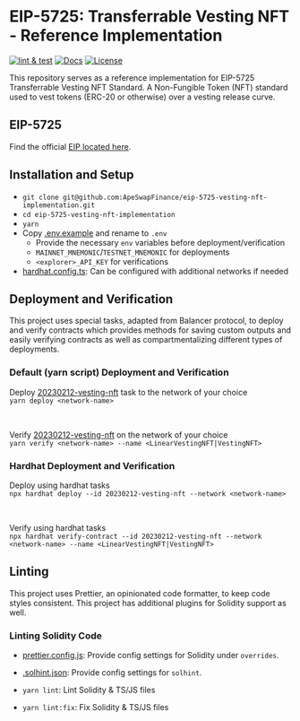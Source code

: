 # EIP-5725: Transferrable Vesting NFT - Reference Implementation
[![lint & test](https://github.com/ApeSwapFinance/ercXXXX-vesting-nft/actions/workflows/lint-test.yml/badge.svg)](https://github.com/ApeSwapFinance/ercXXXX-vesting-nft/actions/workflows/lint-test.yml)
[![Docs](https://img.shields.io/badge/docs-%F0%9F%93%84-yellow)](./docs/)
[![License](https://img.shields.io/badge/License-GPLv3-green.svg)](https://www.gnu.org/licenses/gpl-3.0)

This repository serves as a reference implementation for EIP-5725 Transferrable Vesting NFT Standard. A Non-Fungible Token (NFT) standard used to vest tokens (ERC-20 or otherwise) over a vesting release curve.   

## EIP-5725
Find the official [EIP located here](https://eips.ethereum.org/EIPS/eip-5725).

## Installation and Setup
- `git clone git@github.com:ApeSwapFinance/eip-5725-vesting-nft-implementation.git`
- `cd eip-5725-vesting-nft-implementation`
- `yarn`
- Copy [.env.example](./.env.example) and rename to `.env`
  - Provide the necessary `env` variables before deployment/verification
  - `MAINNET_MNEMONIC`/`TESTNET_MNEMONIC` for deployments
  - `<explorer>_API_KEY` for verifications
- [hardhat.config.ts](./hardhat.config.ts): Can be configured with additional networks if needed

## Deployment and Verification
This project uses special tasks, adapted from Balancer protocol, to deploy and verify contracts which provides methods for saving custom outputs and easily verifying contracts as well as compartmentalizing different types of deployments.

### Default (yarn script) Deployment and Verification
Deploy [20230212-vesting-nft](./tasks/20230212-vesting-nft/) task to the network of your choice  
`yarn deploy <network-name>`  

<br>

Verify [20230212-vesting-nft](./tasks/20230212-vesting-nft/) on the network of your choice  
`yarn verify <network-name> --name <LinearVestingNFT|VestingNFT>`  

### Hardhat Deployment and Verification
Deploy using hardhat tasks  
`npx hardhat deploy --id 20230212-vesting-nft --network <network-name>`  

<br>

Verify using hardhat tasks  
`npx hardhat verify-contract --id 20230212-vesting-nft --network <network-name> --name <LinearVestingNFT|VestingNFT>`   


## Linting
This project uses Prettier, an opinionated code formatter, to keep code styles consistent. This project has additional plugins for Solidity support as well. 

### Linting Solidity Code
- [prettier.config.js](./prettier.config.js): Provide config settings for Solidity under `overrides`.
- [.solhint.json](./.solhint.json): Provide config settings for `solhint`.  

- `yarn lint`: Lint Solidity & TS/JS files
- `yarn lint:fix`: Fix Solidity & TS/JS files
